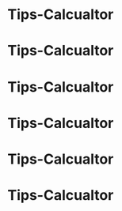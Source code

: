 # Tips-Calcualtor
# Tips-Calcualtor
# Tips-Calcualtor
# Tips-Calcualtor
# Tips-Calcualtor
# Tips-Calcualtor
